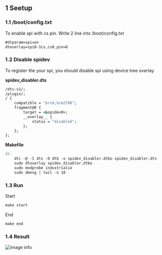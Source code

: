 
## 1 Seetup

### 1.1 /boot/config.txt

To enable spi with cs pin. Write 2 line into /boot/config.txt

```cmd
#dtparam=spi=on
dtoverlay=spi0-1cs,cs0_pin=8
```

### 1.2 Disable spidev

To register the your spi, you should disable spi using device tree overlay

**spidev_disabler.dts**

```cmd
/dts-v1/;
/plugin/;
/ {
    compatible = "brcm,bcm2708";
    fragment@0 {
        target = <&spidev0>;
        __overlay__ {
            status = "disabled";
        };
    };
};
```

**Makefile**

```Makefile
dt:
	dtc -@ -I dts -O dtb -o spidev_disabler.dtbo spidev_disabler.dts
	sudo dtoverlay spidev_disabler.dtbo
	sudo modprobe industrialio
	sudo dmesg | tail -n 10
```

### 1.3 Run

Start

```cmd
make start
```

End

```cmd
make end
```
### 1.4 Result

![image info](./image/result.jpg)